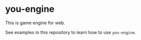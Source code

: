 # you-engine

This is game engine for web.

See examples in this repository to learn how to use `you-engine`.